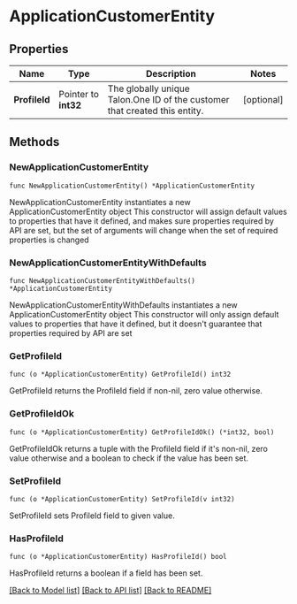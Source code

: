 # ApplicationCustomerEntity

## Properties

Name | Type | Description | Notes
------------ | ------------- | ------------- | -------------
**ProfileId** | Pointer to **int32** | The globally unique Talon.One ID of the customer that created this entity. | [optional] 

## Methods

### NewApplicationCustomerEntity

`func NewApplicationCustomerEntity() *ApplicationCustomerEntity`

NewApplicationCustomerEntity instantiates a new ApplicationCustomerEntity object
This constructor will assign default values to properties that have it defined,
and makes sure properties required by API are set, but the set of arguments
will change when the set of required properties is changed

### NewApplicationCustomerEntityWithDefaults

`func NewApplicationCustomerEntityWithDefaults() *ApplicationCustomerEntity`

NewApplicationCustomerEntityWithDefaults instantiates a new ApplicationCustomerEntity object
This constructor will only assign default values to properties that have it defined,
but it doesn't guarantee that properties required by API are set

### GetProfileId

`func (o *ApplicationCustomerEntity) GetProfileId() int32`

GetProfileId returns the ProfileId field if non-nil, zero value otherwise.

### GetProfileIdOk

`func (o *ApplicationCustomerEntity) GetProfileIdOk() (*int32, bool)`

GetProfileIdOk returns a tuple with the ProfileId field if it's non-nil, zero value otherwise
and a boolean to check if the value has been set.

### SetProfileId

`func (o *ApplicationCustomerEntity) SetProfileId(v int32)`

SetProfileId sets ProfileId field to given value.

### HasProfileId

`func (o *ApplicationCustomerEntity) HasProfileId() bool`

HasProfileId returns a boolean if a field has been set.


[[Back to Model list]](../README.md#documentation-for-models) [[Back to API list]](../README.md#documentation-for-api-endpoints) [[Back to README]](../README.md)


